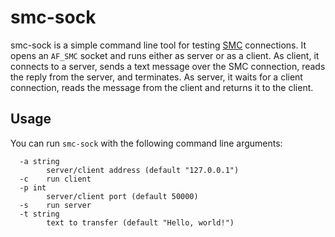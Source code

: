 # smc-sock

smc-sock is a simple command line tool for testing
[SMC](https://www.rfc-editor.org/info/rfc7609) connections. It opens an
`AF_SMC` socket and runs either as server or as a client. As client, it
connects to a server, sends a text message over the SMC connection, reads the
reply from the server, and terminates. As server, it waits for a client
connection, reads the message from the client and returns it to the client.

## Usage

You can run `smc-sock` with the following command line arguments:

```
  -a string
        server/client address (default "127.0.0.1")
  -c    run client
  -p int
        server/client port (default 50000)
  -s    run server
  -t string
        text to transfer (default "Hello, world!")
```

